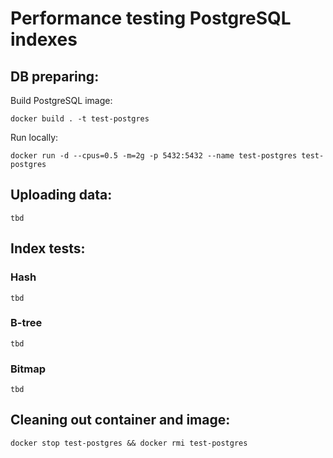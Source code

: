 # Performance testing PostgreSQL indexes

## DB preparing:

Build PostgreSQL image:

    docker build . -t test-postgres

Run locally:  
    
    docker run -d --cpus=0.5 -m=2g -p 5432:5432 --name test-postgres test-postgres

## Uploading data:
    tbd

## Index tests:

### Hash
    tbd

### B-tree
    tbd

### Bitmap
    tbd

## Cleaning out container and image:

    docker stop test-postgres && docker rmi test-postgres